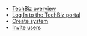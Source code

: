 <!-- - [Domain Terms](domain_terms.md)
- [Usage API](usage_api.md)
- [Onboarding Flow](onboarding_flow.md)
- [TechBiz Tutorial](techBiz_tutorial.md)
- [Create System](create_system.md)
- [Invite Users](invite_users.md) -->

- [TechBiz overview](techBiz_overview.md)
- [Log In to the TechBiz portal](log_in_to_TechBiz_portal.md)
- [Create system](create_system.md)
- [Invite users](invite_users.md)


